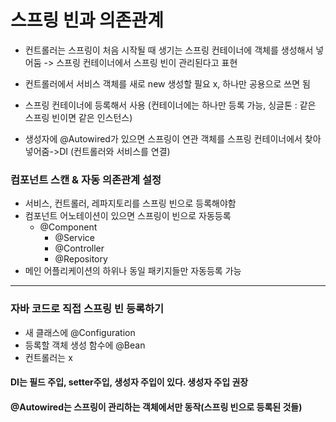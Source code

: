 스프링 빈과 의존관계
========================

* 컨트롤러는 스프링이 처음 시작될 때 생기는 스프링 컨테이너에 객체를 생성해서 넣어둠
-> 스프링 컨테이너에서 스프링 빈이 관리된다고 표현

* 컨트롤러에서 서비스 객체를 새로 new 생성할 필요 x, 하나만 공용으로 쓰면 됨

* 스프링 컨테이너에 등록해서 사용 (컨테이너에는 하나만 등록 가능, 싱글톤 : 같은 스프링 빈이면 같은 인스턴스)

* 생성자에 @Autowired가 있으면 스프링이 연관 객체를 스프링 컨테이너에서 찾아 넣어줌->DI
(컨트롤러와 서비스를 연결)

### 컴포넌트 스캔 & 자동 의존관계 설정
* 서비스, 컨트롤러, 레파지토리를 스프링 빈으로 등록해야함
* 컴포넌트 어노테이션이 있으면 스프링이 빈으로 자동등록
    * @Component
        * @Service
        * @Controller
        * @Repository
* 메인 어플리케이션의 하위나 동일 패키지들만 자동등록 가능

- - -

### 자바 코드로 직접 스프링 빈 등록하기
* 새 클래스에 @Configuration
* 등록할 객체 생성 함수에 @Bean
* 컨트롤러는 x

#### DI는 필드 주입, setter주입, 생성자 주입이 있다. 생성자 주입 권장
#### @Autowired는 스프링이 관리하는 객체에서만 동작(스프링 빈으로 등록된 것들)
